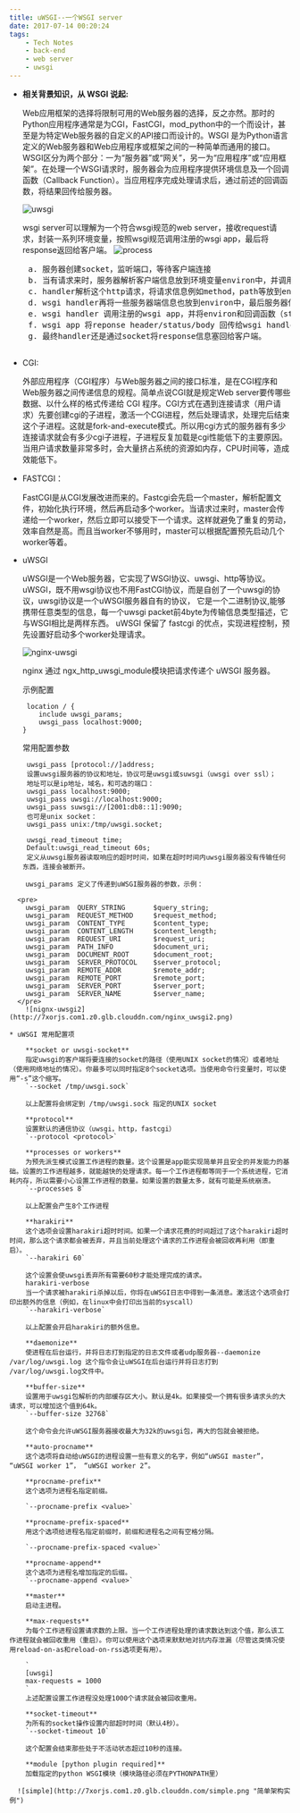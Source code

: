 ```yaml
---
title: uWSGI--一个WSGI server
date: 2017-07-14 00:20:24
tags: 
    - Tech Notes
    - back-end
    - web server
    - uwsgi
---
```

* **相关背景知识，从 WSGI 说起:**

	Web应用框架的选择将限制可用的Web服务器的选择，反之亦然。那时的Python应用程序通常是为CGI，FastCGI，mod_python中的一个而设计，甚至是为特定Web服务器的自定义的API接口而设计的。WSGI 是为Python语言定义的Web服务器和Web应用程序或框架之间的一种简单而通用的接口。WSGI区分为两个部分：一为“服务器”或“网关”，另一为“应用程序”或“应用框架”。在处理一个WSGI请求时，服务器会为应用程序提供环境信息及一个回调函数（Callback Function）。当应用程序完成处理请求后，通过前述的回调函数，将结果回传给服务器。

	![uwsgi](http://7xorjs.com1.z0.glb.clouddn.com/uwsgi1.png)

	wsgi server可以理解为一个符合wsgi规范的web server，接收request请求，封装一系列环境变量，按照wsgi规范调用注册的wsgi app，最后将response返回给客户端。
	![process](http://7xorjs.com1.z0.glb.clouddn.com/req_process.png)
	
 <pre>
    a. 服务器创建socket，监听端口，等待客户端连接  
    b. 当有请求来时，服务器解析客户端信息放到环境变量environ中，并调用绑定的handler来处理请求
    c. handler解析这个http请求，将请求信息例如method，path等放到environ中  
    d. wsgi handler再将一些服务器端信息也放到environ中，最后服务器信息，客户端信息，本次请求信息全部都保存到了环境变量environ中  
    e. wsgi handler 调用注册的wsgi app，并将environ和回调函数（start_response)传给wsgi app  
    f. wsgi app 将reponse header/status/body 回传给wsgi handler  
    g. 最终handler还是通过socket将response信息塞回给客户端。  
  </pre>	

* CGI:

	外部应用程序（CGI程序）与Web服务器之间的接口标准，是在CGI程序和Web服务器之间传递信息的规程。简单点说CGI就是规定Web server要传哪些数据、以什么样的格式传递给 CGI 程序。CGI方式在遇到连接请求（用户请求）先要创建cgi的子进程，激活一个CGI进程，然后处理请求，处理完后结束这个子进程。这就是fork-and-execute模式。所以用cgi方式的服务器有多少连接请求就会有多少cgi子进程，子进程反复加载是cgi性能低下的主要原因。当用户请求数量非常多时，会大量挤占系统的资源如内存，CPU时间等，造成效能低下。
* FASTCGI：

	FastCGI是从CGI发展改进而来的。Fastcgi会先启一个master，解析配置文件，初始化执行环境，然后再启动多个worker。当请求过来时，master会传递给一个worker，然后立即可以接受下一个请求。这样就避免了重复的劳动，效率自然是高。而且当worker不够用时，master可以根据配置预先启动几个worker等着。
* uWSGI
	
	uWSGI是一个Web服务器，它实现了WSGI协议、uwsgi、http等协议。uWSGI，既不用wsgi协议也不用FastCGI协议，而是自创了一个uwsgi的协议，uwsgi协议是一个uWSGI服务器自有的协议，
	它是一个二进制协议,能够携带任意类型的信息，每一个uwsgi packet前4byte为传输信息类型描述，它与WSGI相比是两样东西。
	uWSGI 保留了 fastcgi 的优点，实现进程控制，预先设置好启动多个worker处理请求。
	
	![nginx-uwsgi](http://7xorjs.com1.z0.glb.clouddn.com/Nginx_uwsgi.jpg)
	
	nginx 通过 ngx_http_uwsgi_module模块把请求传递个 uWSGI 服务器。
	
	示例配置	
	
	```
	 location / {    	include uwsgi_params;    	uwsgi_pass localhost:9000;  }
  ```
	常用配置参数
	
	```
	 uwsgi_pass [protocol://]address;   
	 设置uwsgi服务器的协议和地址，协议可是uwsgi或suwsgi（uwsgi over ssl）； 
	 地址可以是ip地址，域名，和可选的端口：
	 uwsgi_pass localhost:9000;
	 uwsgi_pass uwsgi://localhost:9000; 
	 uwsgi_pass suwsgi://[2001:db8::1]:9090; 
	 也可是unix socket： 
	 uwsgi_pass unix:/tmp/uwsgi.socket;
	 
	 uwsgi_read_timeout time;
	 Default:uwsgi_read_timeout 60s; 
	 定义从uwsgi服务器读取响应的超时时间，如果在超时时间内uwsgi服务器没有传输任何东西，连接会被断开。
```
	uwsgi_params 定义了传递到uWSGI服务器的参数，示例：
	
  <pre>
    uwsgi_param  QUERY_STRING       $query_string;  
    uwsgi_param  REQUEST_METHOD     $request_method;      uwsgi_param  CONTENT_TYPE       $content_type;      uwsgi_param  CONTENT_LENGTH     $content_length;  
    uwsgi_param  REQUEST_URI        $request_uri;      uwsgi_param  PATH_INFO          $document_uri;      uwsgi_param  DOCUMENT_ROOT      $document_root;      uwsgi_param  SERVER_PROTOCOL    $server_protocol;  
    uwsgi_param  REMOTE_ADDR        $remote_addr;      uwsgi_param  REMOTE_PORT        $remote_port;      uwsgi_param  SERVER_PORT        $server_port;      uwsgi_param  SERVER_NAME        $server_name;  
  </pre>	
	![nignx-uwsgi2](http://7xorjs.com1.z0.glb.clouddn.com/nginx_uwsgi2.png)

* uWSGI 常用配置项
	
	**socket or uwsgi-socket**  
	指定uwsgi的客户端将要连接的socket的路径（使用UNIX socket的情况）或者地址（使用网络地址的情况）。你最多可以同时指定8个socket选项。当使用命令行变量时，可以使用“-s”这个缩写。
	`--socket /tmp/uwsgi.sock`
		
	以上配置将会绑定到 /tmp/uwsgi.sock 指定的UNIX socket
	
	**protocol**  
	设置默认的通信协议（uwsgi，http，fastcgi）
	`--protocol <protocol>`
		
	**processes or workers**  
	为预先派生模式设置工作进程的数量。这个设置是app能实现简单并且安全的并发能力的基础。设置的工作进程越多，就能越快的处理请求。每一个工作进程都等同于一个系统进程，它消耗内存，所以需要小心设置工作进程的数量。如果设置的数量太多，就有可能是系统崩溃。	
	`--processes 8`
	
	以上配置会产生8个工作进程
		
	**harakiri**  
	这个选项会设置harakiri超时时间。如果一个请求花费的时间超过了这个harakiri超时时间，那么这个请求都会被丢弃，并且当前处理这个请求的工作进程会被回收再利用（即重启）。
	`--harakiri 60`
	
	这个设置会使uwsgi丢弃所有需要60秒才能处理完成的请求。
	harakiri-verbose
	当一个请求被harakiri杀掉以后，你将在uWSGI日志中得到一条消息。激活这个选项会打印出额外的信息（例如，在linux中会打印出当前的syscall）
	`--harakiri-verbose`
	
	以上配置会开启harakiri的额外信息。
	
	**daemonize**  
	使进程在后台运行，并将日志打到指定的日志文件或者udp服务器--daemonize /var/log/uwsgi.log 这个指令会让uWSGI在后台运行并将日志打到 /var/log/uwsgi.log文件中。
	
	**buffer-size**  
	设置用于uwsgi包解析的内部缓存区大小。默认是4k。如果接受一个拥有很多请求头的大请求，可以增加这个值到64k。  
	`--buffer-size 32768`
	  
	这个命令会允许uWSGI服务器接收最大为32k的uwsgi包，再大的包就会被拒绝。
	
	**auto-procname**  
	这个选项将自动给uWSGI的进程设置一些有意义的名字，例如“uWSGI master”， “uWSGI worker 1”， “uWSGI worker 2”。
	
	**procname-prefix**  
	这个选项为进程名指定前缀。
	
	`--procname-prefix <value>`
	
	**procname-prefix-spaced**  
	用这个选项给进程名指定前缀时，前缀和进程名之间有空格分隔。
	
	`--procname-prefix-spaced <value>`
	
	**procname-append**  
	这个选项为进程名增加指定的后缀。
	`--procname-append <value>`
		
	**master**  
	启动主进程。
	
	**max-requests**  
	为每个工作进程设置请求数的上限。当一个工作进程处理的请求数达到这个值，那么该工作进程就会被回收重用（重启）。你可以使用这个选项来默默地对抗内存泄漏（尽管这类情况使用reload-on-as和reload-on-rss选项更有用）。
	
	`
	[uwsgi]
	max-requests = 1000
	`
	上述配置设置工作进程没处理1000个请求就会被回收重用。
	
	**socket-timeout**  
	为所有的socket操作设置内部超时时间（默认4秒）。
	`--socket-timeout 10`
	
	这个配置会结束那些处于不活动状态超过10秒的连接。
	
	**module [python plugin required]**  
	加载指定的python WSGI模块（模块路径必须在PYTHONPATH里）
	
  ![simple](http://7xorjs.com1.z0.glb.clouddn.com/simple.png "简单架构实例")
   

		
		

	
